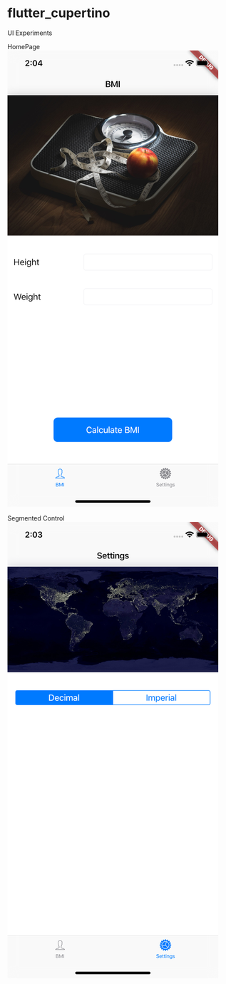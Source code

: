 # flutter_cupertino

UI Experiments

HomePage
![homepage](./screenshots/homepage.png)

Segmented Control
![segmented_control](./screenshots/segmented_control.png)
